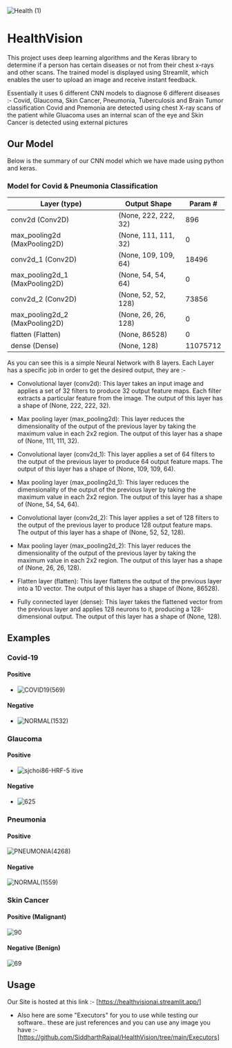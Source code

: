![Health (1)](https://user-images.githubusercontent.com/77538244/234961507-c6969ae8-4647-4899-853d-17e6b3c46315.png)

# HealthVision
This project uses deep learning algorithms and the Keras library to determine if a person has certain diseases or not from their chest x-rays and other scans. The trained model is displayed using Streamlit, which enables the user to upload an image and receive instant feedback.

Essentially it uses 6 different CNN models to diagnose 6 different diseases :- Covid, Glaucoma, Skin Cancer, Pneumonia, Tuberculosis and Brain Tumor classification
Covid and Pnemonia are detected using chest X-ray scans of the patient while Gluacoma uses an internal scan of the eye and Skin Cancer is detected
using external pictures



## Our Model
Below is the summary of our CNN model which we have made using python and keras.

### Model for Covid & Pneumonia Classification

| Layer (type)                  | Output Shape             | Param #     |
|-------------------------------|--------------------------|-------------|
| conv2d (Conv2D)               | (None, 222, 222, 32)     | 896         |
| max_pooling2d (MaxPooling2D)  | (None, 111, 111, 32)     | 0           |
| conv2d_1 (Conv2D)             | (None, 109, 109, 64)     | 18496       |
| max_pooling2d_1 (MaxPooling2D)| (None, 54, 54, 64)       | 0           |
| conv2d_2 (Conv2D)             | (None, 52, 52, 128)      | 73856       |
| max_pooling2d_2 (MaxPooling2D)| (None, 26, 26, 128)      | 0           |
| flatten (Flatten)             | (None, 86528)            | 0           |
| dense (Dense)                 | (None, 128)              | 11075712    |

As you can see this is a simple Neural Network with 8 layers.
Each Layer has a specific job in order to get the desired output, they are :-

- Convolutional layer (conv2d): This layer takes an input image and applies a set of 32 filters to produce 32 output feature maps. Each filter extracts a particular feature from the image. The output of this layer has a shape of (None, 222, 222, 32).

- Max pooling layer (max_pooling2d): This layer reduces the dimensionality of the output of the previous layer by taking the maximum value in each 2x2 region. The output of this layer has a shape of (None, 111, 111, 32).

- Convolutional layer (conv2d_1): This layer applies a set of 64 filters to the output of the previous layer to produce 64 output feature maps. The output of this layer has a shape of (None, 109, 109, 64).

- Max pooling layer (max_pooling2d_1): This layer reduces the dimensionality of the output of the previous layer by taking the maximum value in each 2x2 region. The output of this layer has a shape of (None, 54, 54, 64).

- Convolutional layer (conv2d_2): This layer applies a set of 128 filters to the output of the previous layer to produce 128 output feature maps. The output of this layer has a shape of (None, 52, 52, 128).

- Max pooling layer (max_pooling2d_2): This layer reduces the dimensionality of the output of the previous layer by taking the maximum value in each 2x2 region. The output of this layer has a shape of (None, 26, 26, 128).

 - Flatten layer (flatten): This layer flattens the output of the previous layer into a 1D vector. The output of this layer has a shape of (None, 86528).

- Fully connected layer (dense): This layer takes the flattened vector from the previous layer and applies 128 neurons to it, producing a 128-dimensional output. The output of this layer has a shape of (None, 128).



## Examples

### Covid-19
#### Positive
- ![COVID19(569)](https://user-images.githubusercontent.com/77538244/234957420-ad389276-cac4-4952-bd38-9a4d6b655e32.jpg)
#### Negative 
- ![NORMAL(1532)](https://user-images.githubusercontent.com/77538244/234957476-0d0e4e01-9244-443d-aab8-768a5190b4ea.jpg)

### Glaucoma
#### Positive
- ![sjchoi86-HRF-5](https://user-images.githubusercontent.com/77538244/234957597-bffec98d-71c5-40b3-aaca-e2a895e92e94.png)
itive 
#### Negative
- ![625](https://user-images.githubusercontent.com/77538244/234957672-62af00ee-7a98-425b-9620-1fb5c52121d7.jpg)

### Pneumonia
#### Positive
 ![PNEUMONIA(4268)](https://user-images.githubusercontent.com/77538244/234957766-d2c1d207-6719-43bb-9865-9202b9d3f136.jpg)

#### Negative
![NORMAL(1559)](https://user-images.githubusercontent.com/77538244/234957860-709f2738-7acf-4dfb-b9f6-3d3bb3688986.jpg)

### Skin Cancer
#### Positive (Malignant)
 ![90](https://user-images.githubusercontent.com/77538244/234957957-e0c19cbe-9988-45c8-9d4f-84382ea40014.jpg)

#### Negative (Benign)
  ![69](https://user-images.githubusercontent.com/77538244/234958000-bae1b9bf-c3bb-4af2-b55b-2f8bed152daf.jpg)


## Usage
Our Site is hosted at this link :- [https://healthvisionai.streamlit.app/]
- Also here are some "Executors" for you to use while testing our software.. these are just references and you can use any image you have :- [https://github.com/SiddharthRajpal/HealthVision/tree/main/Executors]
